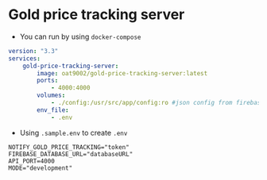 # Gold price tracking server
 
- You can run by using `docker-compose`
```yaml
version: "3.3"
services:
    gold-price-tracking-server:
        image: oat9002/gold-price-tracking-server:latest
        ports:
            - 4000:4000
        volumes:
            - ./config:/usr/src/app/config:ro #json config from firebase
        env_file:
            - .env
```

- Using `.sample.env` to create `.env`

```
NOTIFY_GOLD_PRICE_TRACKING="token"
FIREBASE_DATABASE_URL="databaseURL"
API_PORT=4000
MODE="development"
```
